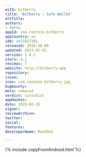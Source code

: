 ```yaml
---
wsId: bitberry
title: 'Bitberry : Safe Wallet'
altTitle: 
authors:
- danny
appId: com.rootone.bitberry
appCountry: us
idd: 1411817291
released: 2018-10-09
updated: 2023-02-01
version: 1.4.2
stars: 4.1
reviews: 7
website: http://bitberry.app
repository: 
issue: 
icon: com.rootone.bitberry.jpg
bugbounty: 
meta: removed
verdict: custodial
appHashes: 
date: 2025-02-26
signer: 
reviewArchive: 
twitter: 
social: 
features: 
developerName: RootOne

---
```


{% include copyFromAndroid.html %}
